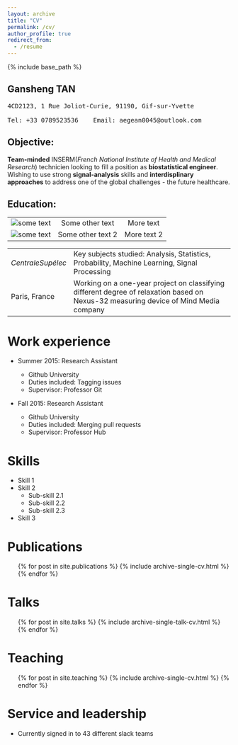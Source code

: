 ```yaml
---
layout: archive
title: "CV"
permalink: /cv/
author_profile: true
redirect_from:
  - /resume
---
```


{% include base_path %}

## Gansheng TAN 
<pre>
4CD2123, 1 Rue Joliot-Curie, 91190, Gif-sur-Yvette <br>
Tel: +33 0789523536    Email: aegean0045@outlook.com 
</pre>

## Objective:
**Team-minded** INSERM(*French National Institute of Health and Medical Research*) technicien looking to fill a position as **biostatistical engineer**. Wishing to use strong **signal-analysis** skills and **interdisplinary approaches** to address one of the global challenges - the future healthcare.

## Education:

<table align="center">
    <tr>
        <td align="center"><img src="docs/img1.png?raw=true" alt="some text"></td>
        <td align="center">Some other text</td>
        <td align="center">More text</td>
    </tr>
    <tr>
        <td align="center"><img src="docs/img2.png?raw=true" alt="some text"></td>
        <td align="center">Some other text 2</td>
        <td align="center">More text 2</td>
    </tr>
</table>


<table border="0">
 <tr>
    <td><i>CentraleSupélec</i></td>
    <td>Key subjects studied: Analysis, Statistics, Probability, Machine Learning, Signal Processing</td>
 </tr>
 <tr>
    <td>Paris, France</td>
    <td>Working on a one-year project on classifying different degree of relaxation based on Nexus-32 measuring device of Mind Media company</td>
 </tr>
</table>


Work experience
======
* Summer 2015: Research Assistant
  * Github University
  * Duties included: Tagging issues
  * Supervisor: Professor Git

* Fall 2015: Research Assistant
  * Github University
  * Duties included: Merging pull requests
  * Supervisor: Professor Hub
  
Skills
======
* Skill 1
* Skill 2
  * Sub-skill 2.1
  * Sub-skill 2.2
  * Sub-skill 2.3
* Skill 3

Publications
======
  <ul>{% for post in site.publications %}
    {% include archive-single-cv.html %}
  {% endfor %}</ul>
  
Talks
======
  <ul>{% for post in site.talks %}
    {% include archive-single-talk-cv.html %}
  {% endfor %}</ul>
  
Teaching
======
  <ul>{% for post in site.teaching %}
    {% include archive-single-cv.html %}
  {% endfor %}</ul>
  
Service and leadership
======
* Currently signed in to 43 different slack teams
